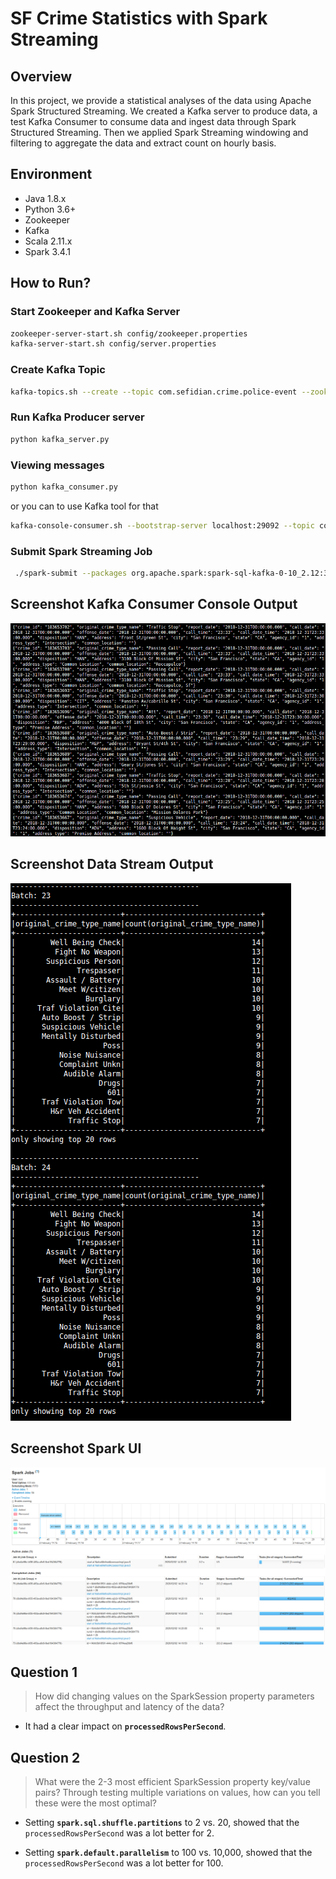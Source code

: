 # SF Crime Statistics with Spark Streaming

## Overview

In this project, we provide a statistical analyses of the data using Apache Spark Structured Streaming. We created a Kafka server to produce data, a test Kafka Consumer to consume data and ingest data through Spark Structured Streaming. Then we applied Spark Streaming windowing and filtering to aggregate the data and extract count on hourly basis.

## Environment

- Java 1.8.x
- Python 3.6+
- Zookeeper
- Kafka
- Scala 2.11.x
- Spark 3.4.1

## How to Run?

### Start Zookeeper and Kafka Server

```bash
zookeeper-server-start.sh config/zookeeper.properties
kafka-server-start.sh config/server.properties
```

### Create Kafka Topic

```bash
kafka-topics.sh --create --topic com.sefidian.crime.police-event --zookeeper localhost:2181 --partitions 1 --replication-factor 1
```

### Run Kafka Producer server

```bash
python kafka_server.py
```

### Viewing messages

```bash
python kafka_consumer.py
```

or you can to use Kafka tool for that

```bash
kafka-console-consumer.sh --bootstrap-server localhost:29092 --topic com.sefidian.crime.police-event --from-beginning
```

### Submit Spark Streaming Job

```bash
 ./spark-submit --packages org.apache.spark:spark-sql-kafka-0-10_2.12:3.4.1 --master "local[2]" "/media/masoud/F60C689F0C685C9D/GIT_REPOS/Streaming/data_streaming/Spark/Project - SF Crime Statistics with Spark Streaming/data_stream.py"

```

## Screenshot Kafka Consumer Console Output

![alt text](imgs/screenshot-kafka-consumer-console-output.png "Kafka Consumer Console Screenshot")

## Screenshot Data Stream Output

![alt text](imgs/screenshot-progress-reporter.png "Progress Reporter")

## Screenshot Spark UI
![alt text](imgs/screenshot-spark-ui.png "Spark UI")

## Question 1

> How did changing values on the SparkSession property parameters affect the throughput and latency of the data?

- It had a clear impact on __<code>processedRowsPerSecond</code>__.

## Question 2

> What were the 2-3 most efficient SparkSession property key/value pairs? Through testing multiple variations on values, how can you tell these were the most optimal?

- Setting __<code>spark.sql.shuffle.partitions</code>__ to 2 vs. 20, showed that the <code>processedRowsPerSecond</code> was a lot better for 2.

- Setting __<code>spark.default.parallelism</code>__ to 100 vs. 10,000, showed that the <code>processedRowsPerSecond</code> was a lot better for 100.
